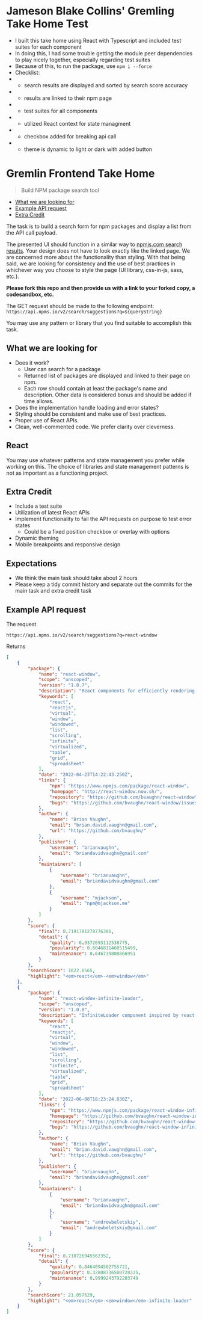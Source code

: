 # Jameson Blake Collins' Gremling Take Home Test

-   I built this take home using React with Typescript and included test suites for each component
-   In doing this, I had some trouble getting the module peer dependencies to play nicely together, especially regarding test suites
-   Because of this, to run the package, use `npm i --force`
-   Checklist:
-   -   search results are displayed and sorted by search score accuracy
-   -   results are linked to their npm page
-   -   test suites for all components
-   -   utilized React context for state managment
-   -   checkbox added for breaking api call
-   -   theme is dynamic to light or dark with added button

# Gremlin Frontend Take Home

> Build NPM package search tool

-   [What we are looking for](#what-we-are-looking-for)
-   [Example API request](#example-api-request)
-   [Extra Credit](#extra-credit)

The task is to build a search form for npm packages and display a list from the API call payload.

The presented UI should function in a similar way to [npmjs.com search results](https://www.npmjs.com/search?q=react-window). Your design does not have to look exactly like the linked page. We are concerned more about the functionality than styling. With that being said, we are looking for consistency and the use of best practices in whichever way you choose to style the page (UI library, css-in-js, sass, etc.).

**Please fork this repo and then provide us with a link to your forked copy, a codesandbox, etc.**

The GET request should be made to the following endpoint: `https://api.npms.io/v2/search/suggestions?q=${queryString}`

You may use any pattern or library that you find suitable to accomplish this task.

## What we are looking for

-   Does it work?
    -   User can search for a package
    -   Returned list of packages are displayed and linked to their page on npm.
    -   Each row should contain at least the package's name and description. Other data is considered bonus and should be added if time allows.
-   Does the implementation handle loading and error states?
-   Styling should be consistent and make use of best practices.
-   Proper use of React APIs.
-   Clean, well-commented code. We prefer clarity over cleverness.

## React

You may use whatever patterns and state management you prefer while working on this. The choice of libraries and state management patterns is not as important as a functioning project.

## Extra Credit

-   Include a test suite
-   Utilization of latest React APIs
-   Implement functionality to fail the API requests on purpose to test error states
    -   Could be a fixed position checkbox or overlay with options
-   Dynamic theming
-   Mobile breakpoints and responsive design

## Expectations

-   We think the main task should take about 2 hours
-   Please keep a tidy commit history and separate out the commits for the main task and extra credit task

## Example API request

The request

```
https://api.npms.io/v2/search/suggestions?q=react-window
```

Returns

```json
[
    {
        "package": {
            "name": "react-window",
            "scope": "unscoped",
            "version": "1.8.7",
            "description": "React components for efficiently rendering large, scrollable lists and tabular data",
            "keywords": [
                "react",
                "reactjs",
                "virtual",
                "window",
                "windowed",
                "list",
                "scrolling",
                "infinite",
                "virtualized",
                "table",
                "grid",
                "spreadsheet"
            ],
            "date": "2022-04-23T14:22:43.250Z",
            "links": {
                "npm": "https://www.npmjs.com/package/react-window",
                "homepage": "http://react-window.now.sh/",
                "repository": "https://github.com/bvaughn/react-window",
                "bugs": "https://github.com/bvaughn/react-window/issues"
            },
            "author": {
                "name": "Brian Vaughn",
                "email": "brian.david.vaughn@gmail.com",
                "url": "https://github.com/bvaughn/"
            },
            "publisher": {
                "username": "brianvaughn",
                "email": "briandavidvaughn@gmail.com"
            },
            "maintainers": [
                {
                    "username": "brianvaughn",
                    "email": "briandavidvaughn@gmail.com"
                },
                {
                    "username": "mjackson",
                    "email": "npm@mjackson.me"
                }
            ]
        },
        "score": {
            "final": 0.7191781278776386,
            "detail": {
                "quality": 0.9372693112538775,
                "popularity": 0.6046811468515499,
                "maintenance": 0.646739808866951
            }
        },
        "searchScore": 1022.8565,
        "highlight": "<em>react</em>-<em>window</em>"
    },
    {
        "package": {
            "name": "react-window-infinite-loader",
            "scope": "unscoped",
            "version": "1.0.8",
            "description": "InfiniteLoader component inspired by react-virtualized but for use with react-window",
            "keywords": [
                "react",
                "reactjs",
                "virtual",
                "window",
                "windowed",
                "list",
                "scrolling",
                "infinite",
                "virtualized",
                "table",
                "grid",
                "spreadsheet"
            ],
            "date": "2022-06-08T18:23:24.830Z",
            "links": {
                "npm": "https://www.npmjs.com/package/react-window-infinite-loader",
                "homepage": "https://github.com/bvaughn/react-window-infinite-loader/",
                "repository": "https://github.com/bvaughn/react-window-infinite-loader",
                "bugs": "https://github.com/bvaughn/react-window-infinite-loader/issues"
            },
            "author": {
                "name": "Brian Vaughn",
                "email": "brian.david.vaughn@gmail.com",
                "url": "https://github.com/bvaughn/"
            },
            "publisher": {
                "username": "brianvaughn",
                "email": "briandavidvaughn@gmail.com"
            },
            "maintainers": [
                {
                    "username": "brianvaughn",
                    "email": "briandavidvaughn@gmail.com"
                },
                {
                    "username": "andrewbeletskiy",
                    "email": "andrewbeletskiy@gmail.com"
                }
            ]
        },
        "score": {
            "final": 0.718726945562352,
            "detail": {
                "quality": 0.8464094502755721,
                "popularity": 0.32808736500728325,
                "maintenance": 0.9999243792203749
            }
        },
        "searchScore": 21.057629,
        "highlight": "<em>react</em>-<em>window</em>-infinite-loader"
    }
]
```
